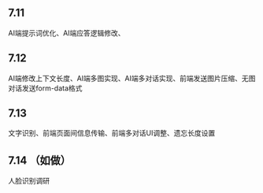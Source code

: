 ## 7.11

AI端提示词优化、AI端应答逻辑修改、

## 7.12

AI端修改上下文长度、AI端多图实现、AI端多对话实现、前端发送图片压缩、无图对话发送form-data格式

## 7.13

文字识别、前端页面间信息传输、前端多对话UI调整、遗忘长度设置

## 7.14 （如做）

人脸识别调研